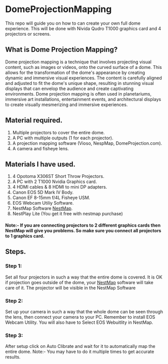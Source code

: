 # DomeProjectionMapping
This repo will guide you on how to can create your own full dome experience. This will be done with Nivida Qudro T1000 graphics card and 4 projectors or screens.

## What is Dome Projection Mapping?
Dome projection mapping is a technique that involves projecting visual content, such as images or videos, onto the curved surface of a dome. This allows for the transformation of the dome's appearance by creating dynamic and immersive visual experiences. The content is carefully aligned and adjusted to fit the dome's unique shape, resulting in stunning visual displays that can envelop the audience and create captivating environments. Dome projection mapping is often used in planetariums, immersive art installations, entertainment events, and architectural displays to create visually mesmerizing and immersive experiences.

## Material required.
1. Multiple projectors to cover the entire dome.
2. A PC with multiple outputs (1 for each projector).
4. A projection mapping software (Vioso, NespMap, DomeProjection.com).
5. A camera and fisheye lens.

## Materials I have used.
1. 4 Opotoma X306ST Short Throw Projectors.
2. A PC with 2 T1000 Nvidia Graphics card.
3. 4 HDMI cables & 8 HDMI to mini DP adapters.
4. Canon EOS 5D Mark IV Body.
5. Canon EF 8-15mm f/4L Fisheye USM.
6. EOS Webcam Utiliy Software.
7. NestMap Software [NestMap](https://nestimmersion.ca/nestmap.php).
8. NestPlay Lite (You get it free with nestmap purchase)

#### Note:- If you are connecting projectors to 2 different graphics cards then NestMap will give you problems. So make sure you connect all projectors to 1 graphics card.

## Steps.

### Step 1:
Set all four projectors in such a way that the entire dome is covered. It is OK if projection goes outside of the dome, your [NestMap](https://nestimmersion.ca/nestmap.php) software will take care of it. The projector will be visible in the NestMap Software

### Step 2:
Set up your camera in such a way that the whole dome can be seen through the lens, then connect your camera to your PC. Remember to install EOS Webcam Utility. You will also have to Select EOS Webuitlity in NestMap.

### Step 3:
After setup click on Auto Clibrate and wait for it to automatically map the entire dome. 
Note:-  You may have to do it multiple times to get accurate results.
